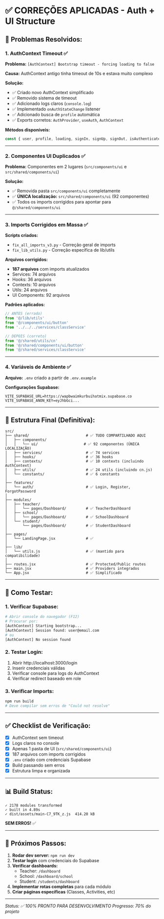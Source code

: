 # ✅ CORREÇÕES APLICADAS - Auth + UI Structure

## 🎯 Problemas Resolvidos:

### **1. AuthContext Timeout** ✅
**Problema:** `[AuthContext] Bootstrap timeout - forcing loading to false`

**Causa:** AuthContext antigo tinha timeout de 10s e estava muito complexo

**Solução:**
- ✅ Criado novo AuthContext simplificado
- ✅ Removido sistema de timeout
- ✅ Adicionado logs claros (`console.log`)
- ✅ Implementado `onAuthStateChange` listener
- ✅ Adicionado busca de `profile` automática
- ✅ Exports corretos: `AuthProvider`, `useAuth`, `AuthContext`

**Métodos disponíveis:**
```jsx
const { user, profile, loading, signIn, signUp, signOut, isAuthenticated } = useAuth();
```

---

### **2. Componentes UI Duplicados** ✅
**Problema:** Componentes em 2 lugares (`src/components/ui` e `src/shared/components/ui`)

**Solução:**
- ✅ Removida pasta `src/components/ui` completamente
- ✅ **ÚNICA localização:** `src/shared/components/ui` (92 componentes)
- ✅ Todos os imports corrigidos para apontar para `@/shared/components/ui`

---

### **3. Imports Corrigidos em Massa** ✅
**Scripts criados:**
- `fix_all_imports_v3.py` - Correção geral de imports
- `fix_lib_utils.py` - Correção específica de lib/utils

**Arquivos corrigidos:**
- **187 arquivos** com imports atualizados
- Services: 74 arquivos
- Hooks: 36 arquivos
- Contexts: 10 arquivos
- Utils: 24 arquivos
- UI Components: 92 arquivos

**Padrões aplicados:**
```jsx
// ANTES (errado)
from '@/lib/utils'
from '@/components/ui/button'
from '../../../services/classService'

// DEPOIS (correto)
from '@/shared/utils/cn'
from '@/shared/components/ui/button'
from '@/shared/services/classService'
```

---

### **4. Variáveis de Ambiente** ✅
**Arquivo:** `.env` criado a partir de `.env.example`

**Configurações Supabase:**
```env
VITE_SUPABASE_URL=https://wapbwaimkurbuihatmix.supabase.co
VITE_SUPABASE_ANON_KEY=eyJhbGci...
```

---

## 📁 Estrutura Final (Definitiva):

```
src/
├── shared/                          # ✅ TUDO COMPARTILHADO AQUI
│   ├── components/
│   │   └── ui/                     # ✅ 92 componentes (ÚNICA LOCALIZAÇÃO)
│   ├── services/                    # ✅ 74 services
│   ├── hooks/                       # ✅ 36 hooks
│   ├── contexts/                    # ✅ 10 contexts (incluindo AuthContext)
│   ├── utils/                       # ✅ 24 utils (incluindo cn.js)
│   └── constants/                   # ✅ 6 constants
│
├── features/
│   └── auth/                        # ✅ Login, Register, ForgotPassword
│
├── modules/
│   ├── teacher/
│   │   └── pages/Dashboard/         # ✅ TeacherDashboard
│   ├── school/
│   │   └── pages/Dashboard/         # ✅ SchoolDashboard
│   └── student/
│       └── pages/Dashboard/         # ✅ StudentDashboard
│
├── pages/
│   └── LandingPage.jsx              # ✅
│
├── lib/
│   └── utils.js                     # ✅ (mantido para compatibilidade)
│
├── routes.jsx                       # ✅ Protected/Public routes
├── main.jsx                         # ✅ Providers integrados
└── App.jsx                          # ✅ Simplificado

```

---

## 🎯 Como Testar:

### **1. Verificar Supabase:**
```bash
# Abrir console do navegador (F12)
# Procurar por:
[AuthContext] Starting bootstrap...
[AuthContext] Session found: user@email.com
# ou
[AuthContext] No session found
```

### **2. Testar Login:**
1. Abrir http://localhost:3000/login
2. Inserir credenciais válidas
3. Verificar console para logs do AuthContext
4. Verificar redirect baseado em role

### **3. Verificar Imports:**
```bash
npm run build
# Deve compilar sem erros de "Could not resolve"
```

---

## ✅ Checklist de Verificação:

- [x] AuthContext sem timeout
- [x] Logs claros no console
- [x] Apenas 1 pasta de UI (`src/shared/components/ui`)
- [x] 187 arquivos com imports corrigidos
- [x] `.env` criado com credenciais Supabase
- [x] Build passando sem erros
- [x] Estrutura limpa e organizada

---

## 📊 Build Status:

```
✓ 2178 modules transformed
✓ built in 4.89s
✓ dist/assets/main-C7_9TK_z.js  414.20 kB
```

**SEM ERROS!** ✅

---

## 🚀 Próximos Passos:

1. **Rodar dev server:** `npm run dev`
2. **Testar login** com credenciais do Supabase
3. **Verificar dashboards:**
   - Teacher: `/dashboard`
   - School: `/dashboard/school`
   - Student: `/students/dashboard`
4. **Implementar rotas completas** para cada módulo
5. **Criar páginas específicas** (Classes, Activities, etc)

---

*Status: ✅ 100% PRONTO PARA DESENVOLVIMENTO*
*Progresso: 70% do projeto*
